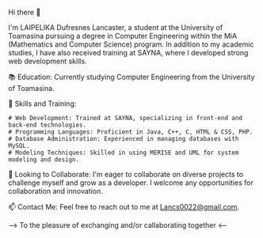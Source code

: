 Hi there 👋

I'm LAIPELIKA Dufresnes Lancaster, a student at the University of Toamasina 
pursuing a degree in Computer Engineering within the MiA (Mathematics and Computer Science)
program. In addition to my academic studies, 
I have also received training at SAYNA, where I developed strong web development skills.

📚 Education: Currently studying Computer Engineering from the University of Toamasina.

🌱 Skills and Training:

    # Web Development: Trained at SAYNA, specializing in front-end and back-end technologies.
    # Programming Languages: Proficient in Java, C++, C, HTML & CSS, PHP.
    # Database Administration: Experienced in managing databases with MySQL.
    # Modeling Techniques: Skilled in using MERISE and UML for system modeling and design.

🔭 Looking to Collaborate: I'm eager to collaborate on diverse projects to challenge myself 
and grow as a developer. I welcome any opportunities for collaboration and innovation.

📫 Contact Me: Feel free to reach out to me at Lancs0022@gmail.com.
 
--> To the pleasure of exchanging and/or callaborating together <--
